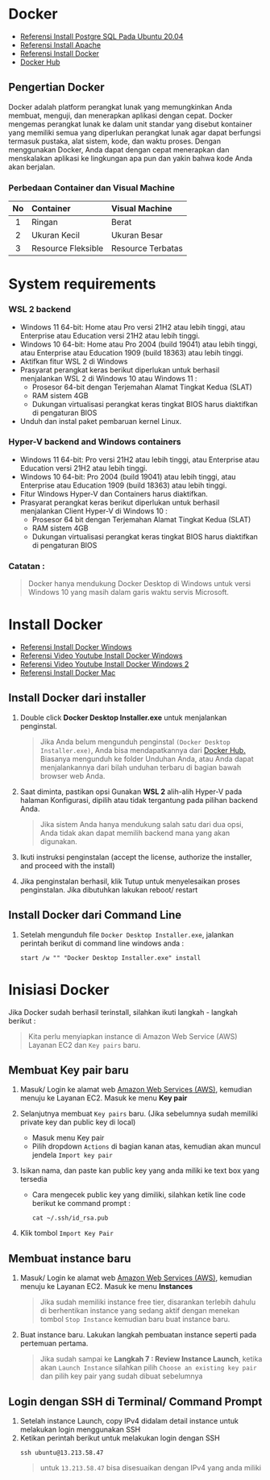 # Docker

* [Referensi Install Postgre SQL Pada Ubuntu 20.04](https://www.digitalocean.com/community/tutorials/how-to-install-postgresql-on-ubuntu-20-04-quickstart-id)
* [Referensi Install Apache](https://www.digitalocean.com/community/tutorials/how-to-install-the-apache-web-server-on-ubuntu-20-04-id)
* [Referensi Install Docker](https://docs.docker.com/get-docker)
* [Docker Hub](hub.docker.com)

## Pengertian Docker

Docker adalah platform perangkat lunak yang memungkinkan Anda membuat, menguji, dan menerapkan aplikasi dengan cepat. Docker mengemas perangkat lunak ke dalam unit standar yang disebut kontainer yang memiliki semua yang diperlukan perangkat lunak agar dapat berfungsi termasuk pustaka, alat sistem, kode, dan waktu proses. Dengan menggunakan Docker, Anda dapat dengan cepat menerapkan dan menskalakan aplikasi ke lingkungan apa pun dan yakin bahwa kode Anda akan berjalan.

### Perbedaan Container dan Visual Machine
| No | Container | Visual Machine |
| :--: | :------- | :------------ |
| 1 | Ringan | Berat |
| 2 | Ukuran Kecil | Ukuran Besar |
| 3 | Resource Fleksible | Resource Terbatas |

# System requirements

### WSL 2 backend

- Windows 11 64-bit: Home atau Pro versi 21H2 atau lebih tinggi, atau Enterprise atau Education versi 21H2 atau lebih tinggi.
- Windows 10 64-bit: Home atau Pro 2004 (build 19041) atau lebih tinggi, atau Enterprise atau Education 1909 (build 18363) atau lebih tinggi.
- Aktifkan fitur WSL 2 di Windows
- Prasyarat perangkat keras berikut diperlukan untuk berhasil menjalankan WSL 2 di Windows 10 atau Windows 11 :
  - Prosesor 64-bit dengan Terjemahan Alamat Tingkat Kedua (SLAT)
  - RAM sistem 4GB
  - Dukungan virtualisasi perangkat keras tingkat BIOS harus diaktifkan di pengaturan BIOS
- Unduh dan instal paket pembaruan kernel Linux.

### Hyper-V backend and Windows containers

- Windows 11 64-bit: Pro versi 21H2 atau lebih tinggi, atau Enterprise atau Education versi 21H2 atau lebih tinggi.
- Windows 10 64-bit: Pro 2004 (build 19041) atau lebih tinggi, atau Enterprise atau Education 1909 (build 18363) atau lebih tinggi.
- Fitur Windows Hyper-V dan Containers harus diaktifkan.
- Prasyarat perangkat keras berikut diperlukan untuk berhasil menjalankan Client Hyper-V di Windows 10 :
  - Prosesor 64 bit dengan Terjemahan Alamat Tingkat Kedua (SLAT)
  - RAM sistem 4GB
  - Dukungan virtualisasi perangkat keras tingkat BIOS harus diaktifkan di pengaturan BIOS

### Catatan :
> Docker hanya mendukung Docker Desktop di Windows untuk versi Windows 10 yang masih dalam garis waktu servis Microsoft.

# Install Docker

* [Referensi Install Docker Windows](https://docs.docker.com/desktop/windows/install/)
* [Referensi Video Youtube Install Docker Windows](https://youtu.be/_9AWYlt86B8)
* [Referensi Video Youtube Install Docker Windows 2](https://youtu.be/x3KEcEp5paQ)
* [Referensi Install Docker Mac](https://docs.docker.com/desktop/mac/install/)

## Install Docker dari installer

1. Double click **Docker Desktop Installer.exe** untuk menjalankan penginstal.
   > Jika Anda belum mengunduh penginstal `(Docker Desktop Installer.exe)`, Anda bisa mendapatkannya dari [Docker Hub.](https://docs.docker.com/desktop/windows/install/) Biasanya mengunduh ke folder Unduhan Anda, atau Anda dapat menjalankannya dari bilah unduhan terbaru di bagian bawah browser web Anda.

2. Saat diminta, pastikan opsi Gunakan **WSL 2** alih-alih Hyper-V pada halaman Konfigurasi, dipilih atau tidak tergantung pada pilihan backend Anda.
   > Jika sistem Anda hanya mendukung salah satu dari dua opsi, Anda tidak akan dapat memilih backend mana yang akan digunakan.

3. Ikuti instruksi penginstalan (accept the license, authorize the installer, and proceed with the install)
4. Jika penginstalan berhasil, klik Tutup untuk menyelesaikan proses penginstalan. Jika dibutuhkan lakukan reboot/ restart

## Install Docker dari Command Line

1. Setelah mengunduh file `Docker Desktop Installer.exe`, jalankan perintah berikut di command line windows anda :
   
   ```
   start /w "" "Docker Desktop Installer.exe" install
   ```

# Inisiasi Docker

Jika Docker sudah berhasil terinstall, silahkan ikuti langkah - langkah berikut :
> Kita perlu menyiapkan instance di Amazon Web Service (AWS) Layanan EC2 dan `Key pairs` baru.

## Membuat Key pair baru

1. Masuk/ Login ke alamat web [Amazon Web Services (AWS)](https://signin.aws.amazon.com/), kemudian menuju ke Layanan EC2. Masuk ke menu **Key pair**

2. Selanjutnya membuat `Key pairs` baru. (Jika sebelumnya sudah memiliki private key dan public key di local)
   - Masuk menu Key pair
   - Pilih dropdown `Actions` di bagian kanan atas, kemudian akan muncul jendela `Import key pair`

3. Isikan nama, dan paste kan public key yang anda miliki ke text box yang tersedia
   - Cara mengecek public key yang dimiliki, silahkan ketik line code berikut ke command prompt :
   
     ```
     cat ~/.ssh/id_rsa.pub
     ```
4. Klik tombol `Import Key Pair`

## Membuat instance baru

1. Masuk/ Login ke alamat web [Amazon Web Services (AWS)](https://signin.aws.amazon.com/), kemudian menuju ke Layanan EC2. Masuk ke menu **Instances**
   > Jika sudah memiliki instance free tier, disarankan terlebih dahulu di berhentikan instance yang sedang aktif dengan menekan tombol `Stop Instance` kemudian baru buat instance baru.

2. Buat instance baru. Lakukan langkah pembuatan instance seperti pada pertemuan pertama. 
   > Jika sudah sampai ke **Langkah 7 : Review Instance Launch**, ketika akan `Launch Instance` silahkan pilih `Choose an existing key pair` dan pilih key pair yang sudah dibuat sebelumnya

## Login dengan SSH di Terminal/ Command Prompt

1. Setelah instance Launch, copy IPv4 didalam detail instance untuk melakukan login menggunakan SSH
2. Ketikan perintah berikut untuk melakukan login dengan SSH
   ```
   ssh ubuntu@13.213.58.47
   ```
   > untuk `13.213.58.47` bisa disesuaikan dengan IPv4 yang anda miliki
